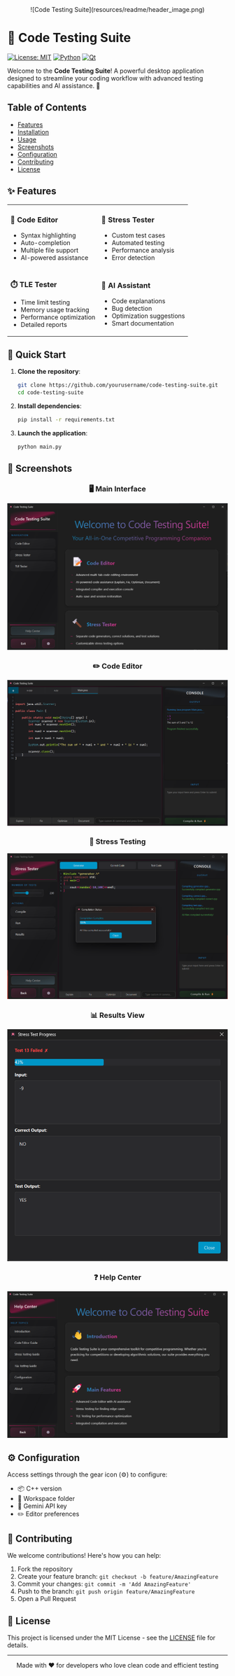 <div align="center">
![Code Testing Suite](resources/readme/header_image.png)
</div>

# 🚀 Code Testing Suite

[![License: MIT](https://img.shields.io/badge/License-MIT-yellow.svg)](https://opensource.org/licenses/MIT)
[![Python](https://img.shields.io/badge/Python-3.8+-blue.svg)](https://www.python.org)
[![Qt](https://img.shields.io/badge/Qt-6.0+-green.svg)](https://www.qt.io)

Welcome to the **Code Testing Suite**! A powerful desktop application designed to streamline your coding workflow with advanced testing capabilities and AI assistance. 🎯

## Table of Contents

- [Features](#features)
- [Installation](#installation)
- [Usage](#usage)
- [Screenshots](#screenshots)
- [Configuration](#configuration)
- [Contributing](#contributing)
- [License](#license)

## ✨ Features

<table>
<tr>
<td>

### 📝 Code Editor

- Syntax highlighting
- Auto-completion
- Multiple file support
- AI-powered assistance

</td>
<td>

### 🔄 Stress Tester

- Custom test cases
- Automated testing
- Performance analysis
- Error detection

</td>
</tr>
<tr>
<td>

### ⏱️ TLE Tester

- Time limit testing
- Memory usage tracking
- Performance optimization
- Detailed reports

</td>
<td>

### 🤖 AI Assistant

- Code explanations
- Bug detection
- Optimization suggestions
- Smart documentation

</td>
</tr>
</table>

## 🚀 Quick Start

1. **Clone the repository**:

   ```bash
   git clone https://github.com/yourusername/code-testing-suite.git
   cd code-testing-suite
   ```

2. **Install dependencies**:

   ```bash
   pip install -r requirements.txt
   ```

3. **Launch the application**:
   ```bash
   python main.py
   ```

## 📸 Screenshots

<div align="center">

### 🖥️ Main Interface

![Main Window](resources/readme/main_window.png)

### ✏️ Code Editor

![Code Editor](resources/readme/editor_window.png)

### 🔄 Stress Testing

![Stress Tester](resources/readme/stress_window.png)

### 📊 Results View

![Results](resources/readme/results.png)

### ❓ Help Center

![Help Center](resources/readme/help_center.png)

</div>

## ⚙️ Configuration

Access settings through the gear icon (⚙️) to configure:

- 📦 C++ version
- 📁 Workspace folder
- 🤖 Gemini API key
- ✏️ Editor preferences

## 🤝 Contributing

We welcome contributions! Here's how you can help:

1. Fork the repository
2. Create your feature branch: `git checkout -b feature/AmazingFeature`
3. Commit your changes: `git commit -m 'Add AmazingFeature'`
4. Push to the branch: `git push origin feature/AmazingFeature`
5. Open a Pull Request

## 📄 License

This project is licensed under the MIT License - see the [LICENSE](LICENSE) file for details.

---

<div align="center">
Made with ❤️ for developers who love clean code and efficient testing
</div>
